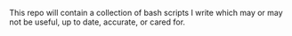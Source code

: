 This repo will contain a collection of bash scripts I write which may or may not be useful, up to date, accurate, or cared for.


